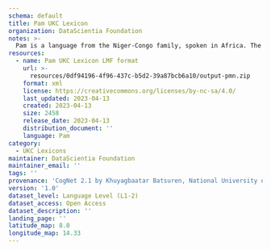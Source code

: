 ```yaml
---
schema: default
title: Pam UKC Lexicon
organization: DataScientia Foundation
notes: >-
  Pam is a language from the Niger-Congo family, spoken in Africa. The UKC Lexicon of Pam is represented as a lexico-semantic network. It consists of words, word senses, synsets, as well as sense-level and synset-level relationships.
resources:
  - name: Pam UKC Lexicon LMF format
    url: >-
      resources/0df94196-4f96-437c-b5d2-39a87bcb6a10/output-pmn.zip
    format: xml
    license: https://creativecommons.org/licenses/by-nc-sa/4.0/
    last_updated: 2023-04-13
    created: 2023-04-13
    size: 2458
    release_date: 2023-04-13
    distribution_document: ''
    language: Pam
category:
  - UKC Lexicons
maintainer: DataScientia Foundation
maintainer_email: ''
tags: ''
provenance: 'CogNet 2.1 by Khuyagbaatar Batsuren, National University of Mongolia (http://cognet.ukc.disi.unitn.it); Native Languages of the Americas 2021.11. by Laura Redish and Orrin Lewis (http://www.native-languages.org); Princeton WordNet 2.1 by Princeton University (https://wordnet.princeton.edu)'
version: '1.0'
dataset_level: Language Level (L1-2)
dataset_access: Open Access
dataset_description: ''
landing_page: ''
latitude_map: 8.0
longitude_map: 14.33
---
```

